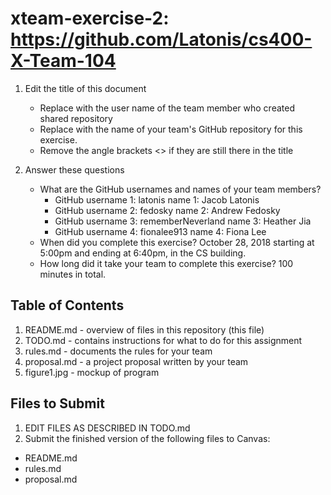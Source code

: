 # xteam-exercise-2: https://github.com/Latonis/cs400-X-Team-104

1. Edit the title of this document
   * Replace <UserName> with the user name of the team member who created shared repository
   * Replace <GitHubRepositoryName> with the name of your team's GitHub repository for this exercise.
   * Remove the angle brackets <> if they are still there in the title

2. Answer these questions
   * What are the GitHub usernames and names of your team members?
       * GitHub username 1: latonis      name 1: Jacob Latonis
       * GitHub username 2: fedosky      name 2: Andrew Fedosky
       * GitHub username 3: rememberNeverland      name 3: Heather Jia
       * GitHub username 4: fionalee913      name 4: Fiona Lee
   * When did you complete this exercise? October 28, 2018 starting at 5:00pm and ending at 6:40pm, in the CS building.
   * How long did it take your team to complete this exercise? 100 minutes in total.

## Table of Contents

1. README.md - overview of files in this repository (this file)
2. TODO.md - contains instructions for what to do for this assignment
3. rules.md - documents the rules for your team
4. proposal.md - a project proposal written by your team
5. figure1.jpg - mockup of program

## Files to Submit

1. EDIT FILES AS DESCRIBED IN TODO.md
2. Submit the finished version of the following files to Canvas:

* README.md
* rules.md
* proposal.md
